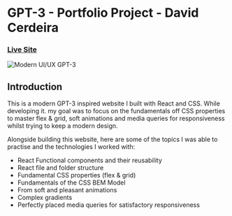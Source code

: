 # GPT-3 - Portfolio Project - David Cerdeira
### [Live Site](https://davidcerdeira.github.io/gpt3/)

![Modern UI/UX GPT-3](https://user-images.githubusercontent.com/59337237/211623900-15c07316-3544-4279-8378-74819b18b712.png)

## Introduction
This is a modern GPT-3 inspired website I built with React and CSS. While developing it. my goal was to focus on the fundamentals off CSS properties to master flex & grid, soft animations and media queries for responsiveness whilst trying to keep a modern design.

Alongside building this website, here are some of the topics I was able to practise and the technologies I worked with:

- React Functional components and their reusability
- React file and folder structure
- Fundamental CSS properties (flex & grid)
- Fundamentals of the CSS BEM Model
- From soft and pleasant animations
- Complex gradients
- Perfectly placed media queries for satisfactory responsiveness
